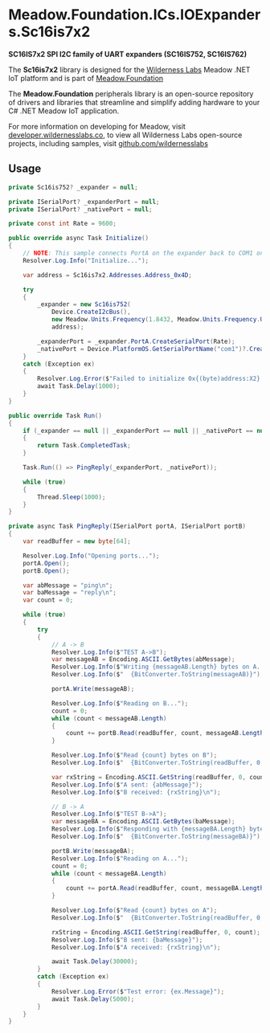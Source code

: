 # Meadow.Foundation.ICs.IOExpanders.Sc16is7x2

**SC16IS7x2 SPI I2C family of UART expanders (SC16IS752, SC16IS762)**

The **Sc16is7x2** library is designed for the [Wilderness Labs](www.wildernesslabs.co) Meadow .NET IoT platform and is part of [Meadow.Foundation](https://developer.wildernesslabs.co/Meadow/Meadow.Foundation/)

The **Meadow.Foundation** peripherals library is an open-source repository of drivers and libraries that streamline and simplify adding hardware to your C# .NET Meadow IoT application.

For more information on developing for Meadow, visit [developer.wildernesslabs.co](http://developer.wildernesslabs.co/), to view all Wilderness Labs open-source projects, including samples, visit [github.com/wildernesslabs](https://github.com/wildernesslabs/)

## Usage

```csharp
private Sc16is752? _expander = null;

private ISerialPort? _expanderPort = null;
private ISerialPort? _nativePort = null;

private const int Rate = 9600;

public override async Task Initialize()
{
    // NOTE: This sample connects PortA on the expander back to COM1 on the F7Feather
    Resolver.Log.Info("Initialize...");

    var address = Sc16is7x2.Addresses.Address_0x4D;

    try
    {
        _expander = new Sc16is752(
            Device.CreateI2cBus(),
            new Meadow.Units.Frequency(1.8432, Meadow.Units.Frequency.UnitType.Megahertz),
            address);

        _expanderPort = _expander.PortA.CreateSerialPort(Rate);
        _nativePort = Device.PlatformOS.GetSerialPortName("com1")?.CreateSerialPort(Rate);
    }
    catch (Exception ex)
    {
        Resolver.Log.Error($"Failed to initialize 0x{(byte)address:X2}: {ex.Message}");
        await Task.Delay(1000);
    }
}

public override Task Run()
{
    if (_expander == null || _expanderPort == null || _nativePort == null)
    {
        return Task.CompletedTask;
    }

    Task.Run(() => PingReply(_expanderPort, _nativePort));

    while (true)
    {
        Thread.Sleep(1000);
    }
}

private async Task PingReply(ISerialPort portA, ISerialPort portB)
{
    var readBuffer = new byte[64];

    Resolver.Log.Info("Opening ports...");
    portA.Open();
    portB.Open();

    var abMessage = "ping\n";
    var baMessage = "reply\n";
    var count = 0;

    while (true)
    {
        try
        {
            // A -> B
            Resolver.Log.Info($"TEST A->B");
            var messageAB = Encoding.ASCII.GetBytes(abMessage);
            Resolver.Log.Info($"Writing {messageAB.Length} bytes on A...");
            Resolver.Log.Info($"  {BitConverter.ToString(messageAB)}");

            portA.Write(messageAB);

            Resolver.Log.Info($"Reading on B...");
            count = 0;
            while (count < messageAB.Length)
            {
                count += portB.Read(readBuffer, count, messageAB.Length);
            }

            Resolver.Log.Info($"Read {count} bytes on B");
            Resolver.Log.Info($"  {BitConverter.ToString(readBuffer, 0, count)}");

            var rxString = Encoding.ASCII.GetString(readBuffer, 0, count);
            Resolver.Log.Info($"A sent: {abMessage}");
            Resolver.Log.Info($"B received: {rxString}\n");

            // B -> A
            Resolver.Log.Info($"TEST B->A");
            var messageBA = Encoding.ASCII.GetBytes(baMessage);
            Resolver.Log.Info($"Responding with {messageBA.Length} bytes on B...");
            Resolver.Log.Info($"  {BitConverter.ToString(messageBA)}");

            portB.Write(messageBA);
            Resolver.Log.Info($"Reading on A...");
            count = 0;
            while (count < messageBA.Length)
            {
                count += portA.Read(readBuffer, count, messageBA.Length);
            }

            Resolver.Log.Info($"Read {count} bytes on A");
            Resolver.Log.Info($"  {BitConverter.ToString(readBuffer, 0, count)}");

            rxString = Encoding.ASCII.GetString(readBuffer, 0, count);
            Resolver.Log.Info($"B sent: {baMessage}");
            Resolver.Log.Info($"A received: {rxString}\n");

            await Task.Delay(30000);
        }
        catch (Exception ex)
        {
            Resolver.Log.Error($"Test error: {ex.Message}");
            await Task.Delay(5000);
        }
    }
}
        
```
